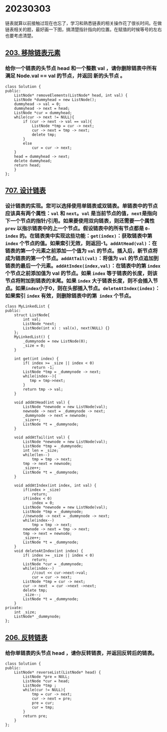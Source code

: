 # 20230303
链表就算以前接触过现在也忘了，学习和熟悉链表的相关操作花了很长时间。在做链表相关的题，最好画一下图，搞清楚指针指向的位置。在赋值的时候等号的左右也要考虑清楚。
## [203. 移除链表元素](https://leetcode.cn/problems/remove-linked-list-elements/description/)
### 给你一个链表的头节点 head 和一个整数 val ，请你删除链表中所有满足 Node.val == val 的节点，并返回 新的头节点 。
```
class Solution {
public:
    ListNode* removeElements(ListNode* head, int val) {
    ListNode *dummyhead = new ListNode();
    dummyhead -> val = 0;
    dummyhead -> next = head;
    ListNode *cur = dummyhead;
    while(cur -> next != NULL){
        if (cur -> next -> val == val){
            ListNode *tmp = cur -> next;
            cur -> next = tmp -> next;
            delete tmp;
        }
        else
            cur = cur -> next;
    }
    head = dummyhead -> next;
    delete dummyhead;
    return head;
    }
};
```
## [707. 设计链表](https://leetcode.cn/problems/design-linked-list/description/)
### 设计链表的实现。您可以选择使用单链表或双链表。单链表中的节点应该具有两个属性：`val` 和 `next`。`val` 是当前节点的值，`next`是指向下一个节点的指针/引用。如果要使用双向链表，则还需要一个属性 `prev` 以指示链表中的上一个节点。假设链表中的所有节点都是 `0-index` 的。在链表类中实现这些功能：`get(index)`：获取链表中第 `index` 个节点的值。如果索引无效，则返回-1。`addAtHead(val)`：在链表的第一个元素之前添加一个值为 `val` 的节点。插入后，新节点将成为链表的第一个节点。`addAtTail(val)`：将值为 `val` 的节点追加到链表的最后一个元素。`addAtIndex(index,val)`：在链表中的第 `index` 个节点之前添加值为 val  的节点。如果 `index` 等于链表的长度，则该节点将附加到链表的末尾。如果 `index` 大于链表长度，则不会插入节点。如果`index`小于0，则在头部插入节点。`deleteAtIndex(index)`：如果索引 `index` 有效，则删除链表中的第` index` 个节点。
```
class MyLinkedList {
public:
    struct ListNode{
        int val;
        ListNode *next;
        ListNode(int x) : val(x), next(NULL) {} 
    };
    MyLinkedList() {
        _dummynode = new ListNode(0);
        _size = 0;
    }
    
    int get(int index) {
        if( index >= _size || index < 0)
            return -1;
        ListNode *tmp = _dummynode -> next;  
        while(index--){
           tmp = tmp->next;
        }
        return tmp -> val;
    }
    
    void addAtHead(int val) {
        ListNode *newnode = new ListNode(val);
        newnode -> next = _dummynode -> next;
        _dummynode -> next = newnode;
        _size++;
        ListNode *t = _dummynode;
    }
    
    void addAtTail(int val) {
        ListNode *newnode = new ListNode(val);
        ListNode *tmp = _dummynode;
        int len = _size;
        while(len--)
            tmp = tmp -> next;
        tmp -> next = newnode;
        _size++;
        ListNode *t = _dummynode;
    }
    
    void addAtIndex(int index, int val) {
        if(index > _size) 
            return;
        if(index < 0)
            index = 0;
        ListNode *newnode = new ListNode(val);
        ListNode *tmp = _dummynode;
        //newnode -> next = _dummynode -> next;
        while(index--)
            tmp = tmp -> next;
        newnode -> next = tmp -> next;
        tmp -> next = newnode;
        _size++;
        ListNode *t = _dummynode;
    }
    void deleteAtIndex(int index) {
        if( index >= _size || index < 0)
            return;
        ListNode *cur = _dummynode;
        while(index--)
            //cout << cur->next->val;
            cur = cur -> next;
        ListNode *tmp = cur -> next;
        cur -> next  = cur ->next ->next;
        delete tmp;
        _size--;
        ListNode *t = _dummynode;
    }
private:
    int _size;
    ListNode* _dummynode;
};
```
## [206. 反转链表](https://leetcode.cn/problems/reverse-linked-list/description/)
### 给你单链表的头节点 head ，请你反转链表，并返回反转后的链表。
```
class Solution {
public:
    ListNode* reverseList(ListNode* head) {
        ListNode *pre = NULL;
        ListNode *cur = head;
        ListNode *tmp ;
        while(cur != NULL){
            tmp = cur -> next;
            cur -> next = pre;
            pre = cur;
            cur = tmp;
        }
        return pre;
    }
};
```
